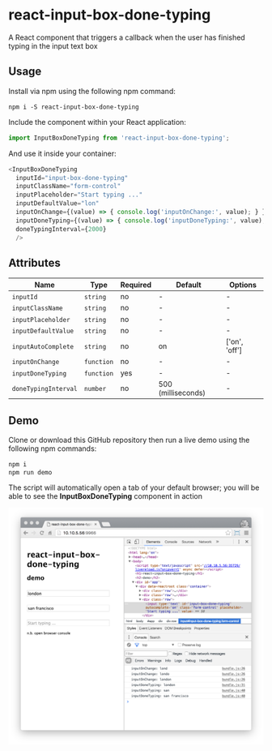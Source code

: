 # react-input-box-done-typing

A React component that triggers a callback when the user has finished typing in the input text box

## Usage

Install via npm using the following npm command:

```shell
npm i -S react-input-box-done-typing
```

Include the component within your React application:

```javascript
import InputBoxDoneTyping from 'react-input-box-done-typing';
```

And use it inside your container:

```javascript
<InputBoxDoneTyping
  inputId="input-box-done-typing"
  inputClassName="form-control"
  inputPlaceholder="Start typing ..."
  inputDefaultValue="lon"
  inputOnChange={(value) => { console.log('inputOnChange:', value); } }
  inputDoneTyping={(value) => { console.log('inputDoneTyping:', value); } }
  doneTypingInterval={2000}
  />
```

## Attributes

Name | Type | Required | Default | Options
--- | --- | --- | --- | ---
`inputId` | `string` | no | - | -
`inputClassName` | `string` | no | - | -
`inputPlaceholder` | `string` | no | - | -
`inputDefaultValue` | `string` | no | - | -
`inputAutoComplete` | `string` | no | on | ['on', 'off']
`inputOnChange` | `function` | no | - | -
`inputDoneTyping` | `function` | yes | - | -
`doneTypingInterval` | `number` | no | 500 (milliseconds) | -

## Demo

Clone or download this GitHub repository then run a live demo using the following npm commands:

```shell
npm i
npm run demo
```

The script will automatically open a tab of your default browser;
you will be able to see the **InputBoxDoneTyping** component in action

![alt text](demo.png "demo")
